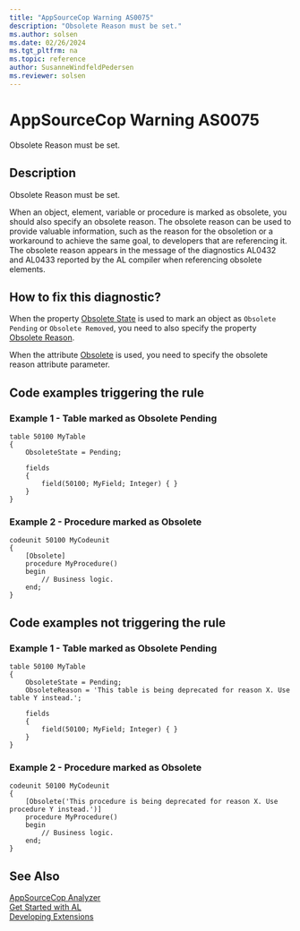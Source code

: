 ```yaml
---
title: "AppSourceCop Warning AS0075"
description: "Obsolete Reason must be set."
ms.author: solsen
ms.date: 02/26/2024
ms.tgt_pltfrm: na
ms.topic: reference
author: SusanneWindfeldPedersen
ms.reviewer: solsen
---
```

[//]: # (START>DO_NOT_EDIT)
[//]: # (IMPORTANT:Do not edit any of the content between here and the END>DO_NOT_EDIT.)
[//]: # (Any modifications should be made in the .xml files in the ModernDev repo.)
# AppSourceCop Warning AS0075
Obsolete Reason must be set.

## Description
Obsolete Reason must be set.

[//]: # (IMPORTANT: END>DO_NOT_EDIT)

When an object, element, variable or procedure is marked as obsolete, you should also specify an obsolete reason. The obsolete reason can be used to provide valuable information, such as the reason for the obsoletion or a workaround to achieve the same goal, to developers that are referencing it. The obsolete reason appears in the message of the diagnostics AL0432 and AL0433 reported by the AL compiler when referencing obsolete elements.

## How to fix this diagnostic?

When the property [Obsolete State](../properties/devenv-obsoletestate-property.md) is used to mark an object as `Obsolete Pending` or `Obsolete Removed`, you need to also specify the property [Obsolete Reason](../properties/devenv-obsoletereason-property.md).

When the attribute [Obsolete](/dynamics365/business-central/dev-itpro/developer/attributes/devenv-obsolete-attribute) is used, you need to specify the obsolete reason attribute parameter.

## Code examples triggering the rule

### Example 1 - Table marked as Obsolete Pending

```AL
table 50100 MyTable
{
    ObsoleteState = Pending;

    fields
    {
        field(50100; MyField; Integer) { }
    }
}
```

### Example 2 - Procedure marked as Obsolete

```AL
codeunit 50100 MyCodeunit
{
    [Obsolete]
    procedure MyProcedure()
    begin
        // Business logic.
    end;
}
```

## Code examples not triggering the rule

### Example 1 - Table marked as Obsolete Pending

```AL
table 50100 MyTable
{
    ObsoleteState = Pending;
    ObsoleteReason = 'This table is being deprecated for reason X. Use table Y instead.';

    fields
    {
        field(50100; MyField; Integer) { }
    }
}
```

### Example 2 - Procedure marked as Obsolete

```AL
codeunit 50100 MyCodeunit
{
    [Obsolete('This procedure is being deprecated for reason X. Use procedure Y instead.')]
    procedure MyProcedure()
    begin
        // Business logic.
    end;
}
```

## See Also  
[AppSourceCop Analyzer](appsourcecop.md)  
[Get Started with AL](../devenv-get-started.md)  
[Developing Extensions](../devenv-dev-overview.md)